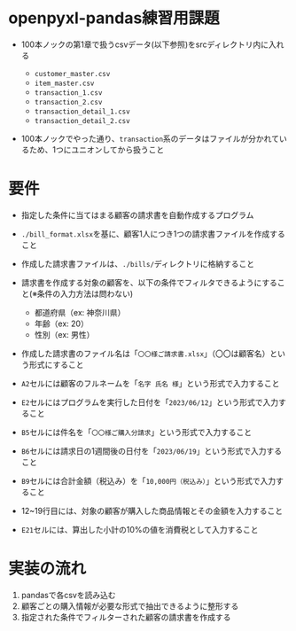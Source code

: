 # openpyxl-pandas練習用課題
- 100本ノックの第1章で扱うcsvデータ(以下参照)をsrcディレクトリ内に入れる
  - `customer_master.csv`
  - `item_master.csv`
  - `transaction_1.csv`
  - `transaction_2.csv`
  - `transaction_detail_1.csv`
  - `transaction_detail_2.csv`

- 100本ノックでやった通り、`transaction`系のデータはファイルが分かれているため、1つにユニオンしてから扱うこと


# 要件
- 指定した条件に当てはまる顧客の請求書を自動作成するプログラム
- `./bill_format.xlsx`を基に、顧客1人につき1つの請求書ファイルを作成すること
- 作成した請求書ファイルは、`./bills/`ディレクトリに格納すること
- 請求書を作成する対象の顧客を、以下の条件でフィルタできるようにすること(※条件の入力方法は問わない)
  - 都道府県（ex: 神奈川県）
  - 年齢（ex: 20）
  - 性別（ex: 男性）

- 作成した請求書のファイル名は「`〇〇様ご請求書.xlsx`」（〇〇は顧客名）という形式にすること
- `A2`セルには顧客のフルネームを「`名字 氏名 様`」という形式で入力すること
- `E2`セルにはプログラムを実行した日付を「`2023/06/12`」という形式で入力すること
- `B5`セルには件名を「`〇〇様ご購入分請求`」という形式で入力すること
- `B6`セルには請求日の1週間後の日付を「`2023/06/19`」という形式で入力すること
- `B9`セルには合計金額（税込み）を「`10,000円（税込み）`」という形式で入力すること
- 12~19行目には、対象の顧客が購入した商品情報とその金額を入力すること
- `E21`セルには、算出した小計の10%の値を消費税として入力すること


# 実装の流れ
1. pandasで各csvを読み込む
2. 顧客ごとの購入情報が必要な形式で抽出できるように整形する
3. 指定された条件でフィルターされた顧客の請求書を作成する
